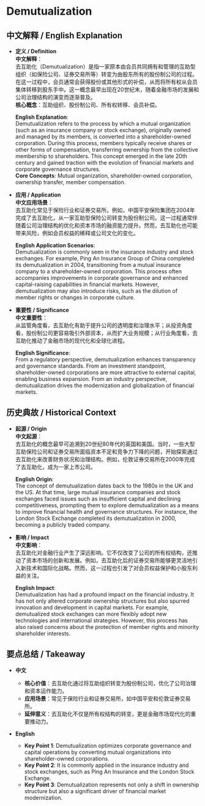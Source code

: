 # Demutualization

## 中文解释 / English Explanation

* **定义 / Definition**  
  **中文解释**：  
  去互助化（Demutualization）是指一家原本由会员共同拥有和管理的互助型组织（如保险公司、证券交易所等）转变为由股东所有的股份制公司的过程。在这一过程中，会员通常会获得股份或其他形式的补偿，从而将所有权从会员集体转移到股东手中。这一概念最早出现在20世纪末，随着金融市场的发展和公司治理结构的演变而逐渐普及。  
  **核心概念**：互助组织、股份制公司、所有权转移、会员补偿。  

  **English Explanation**:  
  Demutualization refers to the process by which a mutual organization (such as an insurance company or stock exchange), originally owned and managed by its members, is converted into a shareholder-owned corporation. During this process, members typically receive shares or other forms of compensation, transferring ownership from the collective membership to shareholders. This concept emerged in the late 20th century and gained traction with the evolution of financial markets and corporate governance structures.  
  **Core Concepts**: Mutual organization, shareholder-owned corporation, ownership transfer, member compensation.

* **应用 / Application**  
  **中文应用场景**：  
  去互助化常见于保险行业和证券交易所。例如，中国平安保险集团在2004年完成了去互助化，从一家互助型保险公司转变为股份制公司。这一过程通常伴随着公司治理结构的优化和资本市场的融资能力提升。然而，去互助化也可能带来风险，例如会员权益的稀释或公司文化的变化。  

  **English Application Scenarios**:  
  Demutualization is commonly seen in the insurance industry and stock exchanges. For example, Ping An Insurance Group of China completed its demutualization in 2004, transitioning from a mutual insurance company to a shareholder-owned corporation. This process often accompanies improvements in corporate governance and enhanced capital-raising capabilities in financial markets. However, demutualization may also introduce risks, such as the dilution of member rights or changes in corporate culture.

* **重要性 / Significance**  
  **中文重要性**：  
  从监管角度看，去互助化有助于提升公司的透明度和治理水平；从投资角度看，股份制公司更容易吸引外部资本，从而扩大业务规模；从行业角度看，去互助化推动了金融市场的现代化和全球化进程。  

  **English Significance**:  
  From a regulatory perspective, demutualization enhances transparency and governance standards. From an investment standpoint, shareholder-owned corporations are more attractive to external capital, enabling business expansion. From an industry perspective, demutualization drives the modernization and globalization of financial markets.

## 历史典故 / Historical Context

* **起源 / Origin**  
  **中文起源**：  
  去互助化的概念最早可追溯到20世纪80年代的英国和美国。当时，一些大型互助保险公司和证券交易所面临资本不足和竞争力下降的问题，开始探索通过去互助化来改善财务状况和治理结构。例如，伦敦证券交易所在2000年完成了去互助化，成为一家上市公司。  

  **English Origin**:  
  The concept of demutualization dates back to the 1980s in the UK and the US. At that time, large mutual insurance companies and stock exchanges faced issues such as insufficient capital and declining competitiveness, prompting them to explore demutualization as a means to improve financial health and governance structures. For instance, the London Stock Exchange completed its demutualization in 2000, becoming a publicly traded company.

* **影响 / Impact**  
  **中文影响**：  
  去互助化对金融行业产生了深远影响。它不仅改变了公司的所有权结构，还推动了资本市场的创新和发展。例如，去互助化后的证券交易所能够更灵活地引入新技术和国际化战略。然而，这一过程也引发了对会员权益保护和小股东利益的关注。  

  **English Impact**:  
  Demutualization has had a profound impact on the financial industry. It has not only altered corporate ownership structures but also spurred innovation and development in capital markets. For example, demutualized stock exchanges can more flexibly adopt new technologies and international strategies. However, this process has also raised concerns about the protection of member rights and minority shareholder interests.

## 要点总结 / Takeaway

* **中文**  
  - **核心价值**：去互助化通过将互助组织转变为股份制公司，优化了公司治理和资本运作能力。  
  - **应用场景**：常见于保险行业和证券交易所，如中国平安和伦敦证券交易所。  
  - **延伸意义**：去互助化不仅是所有权结构的转变，更是金融市场现代化的重要推动力。  

* **English**  
  - **Key Point 1**: Demutualization optimizes corporate governance and capital operations by converting mutual organizations into shareholder-owned corporations.  
  - **Key Point 2**: It is commonly applied in the insurance industry and stock exchanges, such as Ping An Insurance and the London Stock Exchange.  
  - **Key Point 3**: Demutualization represents not only a shift in ownership structure but also a significant driver of financial market modernization.